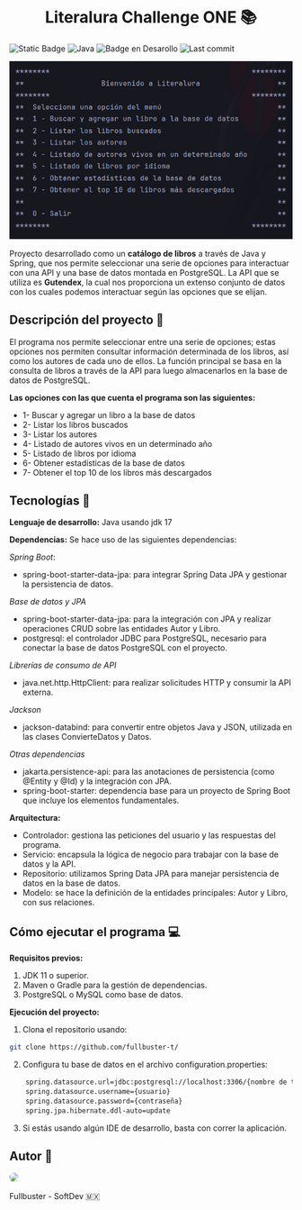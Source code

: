 <h1 align="center"> Literalura Challenge ONE 📚 </h1>

![Static Badge](https://img.shields.io/badge/version%201.0.0-gray) ![Java](https://img.shields.io/badge/Java-17%2B-blue.svg) ![Badge en Desarollo](https://img.shields.io/badge/status-en%20desarrollo-darkgreen) ![Last commit](https://img.shields.io/github/last-commit/fullbuster-t/Literalura)

![Literalura img](literalura.png)

Proyecto desarrollado como un **catálogo de libros** a través de Java y Spring, que nos permite seleccionar una serie de opciones para interactuar con una API y una base de datos montada en PostgreSQL. La API que se utiliza es **Gutendex**, la cual nos proporciona un extenso conjunto de datos con los cuales podemos interactuar según las opciones que se elijan.

<h2> Descripción del proyecto 📃</h2> 

El programa nos permite seleccionar entre una serie de opciones; estas opciones nos permiten consultar información determinada de los libros, así como los autores de cada uno de ellos. La función principal se basa en la consulta de libros a través de la API para luego almacenarlos en la base de datos de PostgreSQL.

**Las opciones con las que cuenta el programa son las siguientes:**
* 1- Buscar y agregar un libro a la base de datos
* 2- Listar los libros buscados
* 3- Listar los autores
* 4- Listado de autores vivos en un determinado año
* 5- Listado de libros por idioma
* 6- Obtener estadísticas de la base de datos
* 7- Obtener el top 10 de los libros más descargados

<h2> Tecnologías 📂</h2>

**Lenguaje de desarrollo:**
Java usando jdk 17

**Dependencias:**
Se hace uso de las siguientes dependencias:

*Spring Boot*:
* spring-boot-starter-data-jpa: para integrar Spring Data JPA y gestionar la persistencia de datos.

*Base de datos y JPA*
* spring-boot-starter-data-jpa: para la integración con JPA y realizar operaciones CRUD sobre las entidades Autor y Libro.
* postgresql: el controlador JDBC para PostgreSQL, necesario para conectar la base de datos PostgreSQL con el proyecto.

*Librerías de consumo de API*
* java.net.http.HttpClient: para realizar solicitudes HTTP y consumir la API externa.

*Jackson*
* jackson-databind: para convertir entre objetos Java y JSON, utilizada en las clases ConvierteDatos y Datos.

*Otras dependencias*
* jakarta.persistence-api: para las anotaciones de persistencia (como @Entity y @Id) y la integración con JPA.
* spring-boot-starter: dependencia base para un proyecto de Spring Boot que incluye los elementos fundamentales.

**Arquitectura:**
- Controlador: gestiona las peticiones del usuario y las respuestas del programa.
- Servicio: encapsula la lógica de negocio para trabajar con la base de datos y la API.
- Repositorio: utilizamos Spring Data JPA para manejar persistencia de datos en la base de datos.
- Modelo: se hace la definición de la entidades principales: Autor y Libro, con sus relaciones.

<h2> Cómo ejecutar el programa 💻</h2>

**Requisitos previos:**
1. JDK 11 o superior.
2. Maven o Gradle para la gestión de dependencias.
3. PostgreSQL o MySQL como base de datos.

**Ejecución del proyecto:**
1. Clona el repositorio usando:
```bash
git clone https://github.com/fullbuster-t/
```
2. Configura tu base de datos en el archivo configuration.properties:
```bash
    spring.datasource.url=jdbc:postgresql://localhost:3306/{nombre de tu base de datos}
    spring.datasource.username={usuario}
    spring.datasource.password={contraseña}
    spring.jpa.hibernate.ddl-auto=update
```
3. Si estás usando algún IDE de desarrollo, basta con correr la aplicación.

<h2> Autor 🙋</h2>

<img src="https://avatars.githubusercontent.com/fullbuster-t?v=4" width="115" style="border-radius: 50%;">

Fullbuster - SoftDev 🇲🇽


